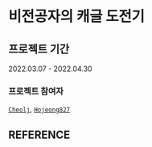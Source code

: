 # 비전공자의 캐글 도전기

## 프로젝트 기간
2022.03.07 - 2022.04.30
### 프로젝트 참여자
[`Cheolj`](https://github.com/CheolJ), [`Hojeong827`]()
                                                                                                                                    
## REFERENCE
